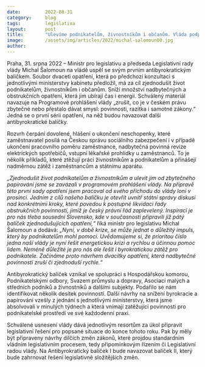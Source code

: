 ```yaml
---
date:         2022-08-31
category:     blog
tags:         legislativa
layout:       post
title:        "Ulevíme podnikatelům, živnostníkům i občanům. Vláda podpořila antibyrokratický balíček ministra pro legislativu Michala Šalomouna"
image:        /assets/img/articles/2022/michal-salomoun00.jpg
author:       
---
```




Praha, 31.  srpna 2022 – Ministr pro legislativu a předseda Legislativní rady vlády Michal Šalomoun na vládě uspěl se svým prvním antibyrokratickým balíčkem. Soubor dvaceti opatření, která po předchozí konzultaci s jednotlivými ministerstvy kabinetu předložil, má za cíl zjednodušit život podnikatelům, živnostníkům i občanům. Sníží množství nadbytečných a obstrukčních opatření, která jim ubírají čas i energii. Schválený materiál navazuje na Programové prohlášení vlády „zrušit, co je v českém právu zbytečné nebo přestalo dávat smysl: povinnosti, razítka i samotné zákony.“ Jedná se o první sérii opatření, na něž budou navazovat další antibyrokratické balíčky.

Rozvrh čerpání dovolené, hlášení o ukončení neschopenky, které zaměstnavatel posílá na Českou správu sociálního zabezpečení i v případě ukončení pracovního poměru zaměstnance, nadbytečná povinná revize elektrických spotřebičů, vstupní lékařské prohlídky u zaměstnanců. To je několik příkladů, které ztěžují práci živnostníkům a podnikatelům a přinášejí nadměrnou zátěž i zaměstnancům a státnímu aparátu.

*„Zjednodušit život podnikatelům a živnostníkům a ulevit jim od zbytečného papírování jsme se zavázali v programovém prohlášení vlády. Na přípravě této první sady opatření jsem pracoval od svého příchodu do vlády loni v prosinci. Jedním z cílů našeho balíčku je otevřít uvnitř státní správy diskusi nad konkrétními kroky, které povedou  k postupné likvidaci řady obstrukčních povinností, jimiž je český právní řád zaplevelený. Inspirací je pro nás třeba sousední Slovensko, kde v současnosti připravili již pátý balíček zjednodušujících opatření,“* říká ministr pro legislativu Michal Šalomoun a dodává: *„Nyní, v době krize, se může jednat o důležitý impuls, který by podnikatelům mohl pomoci. Uvědomujeme si, že prioritou číslo jedna naší vlády je nyní řešit energetickou krizi a rychlou a účinnou pomoc lidem. Neméně důležité je pro nás ale řešit i byrokratickou zátěž pro podnikatele. Začínáme proto návrhem dvacítky opatření, která nadbytečné povinnosti zruší či zjednoduší rychle.“*

Antibyrokratický balíček vznikal ve spolupráci s Hospodářskou komorou, Podnikatelskými odbory, Svazem průmyslu a dopravy, Asociací malých a středních podniků a živnostníků a dalšími subjekty. Podařilo se nám identifikovat několik desítek povinností. Další návrhy na snížení byrokracie a papírování vzešly z jednání s jednotlivými ministerstvy, která jsme absolvovali v minulých týdnech a která vnímají zatěžující povinnosti pro podnikatelské prostředí ve své každodenní praxi.

Schválené usnesení vlády dává jednotlivým resortům za úkol připravit legislativní řešení pro popsané situace do konce tohoto roku. Pak by měly být připraveny návrhy dílčích změn zákonů, které projdou standardním vládním legislativním procesem, tedy připomínkovým řízením či Legislativní radou vlády. Na Antibyrokratický balíček I bude navazovat balíček II, který bude zahrnovat řešení legislativně složitějších změn.
